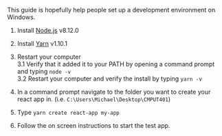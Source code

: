 This guide is hopefully help people set up a development environment on Windows.

1. Install [Node.js](https://nodejs.org/en/) v8.12.0   

2. Install [Yarn](https://yarnpkg.com/en/docs/install#windows-stable) v1.10.1 

3. Restart your computer  
  3.1 Verify that it added it to your PATH by opening a command prompt and typing `node -v`  
  3.2 Restart your computer and verify the install by typing `yarn -v`  

4. In a command prompt navigate to the folder you want to create your react app in. (i.e. `C:\Users\Michael\Desktop\CMPUT401`)

5. Type `yarn create react-app my-app`

6. Follow the on screen instructions to start the test app.

